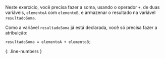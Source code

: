Neste exercício, você precisa fazer a soma, usando o operador `+`, de duas variáveis, `elementoA` com `elementoB`, e armazenar o resultado na variável `resultadoSoma`.

Como a variável `resultadoSoma` já está declarada, você só precisa fazer a atribuição:

```language-javascript
resultadoSoma = elementoA + elementoB;
```
{: .line-numbers }
